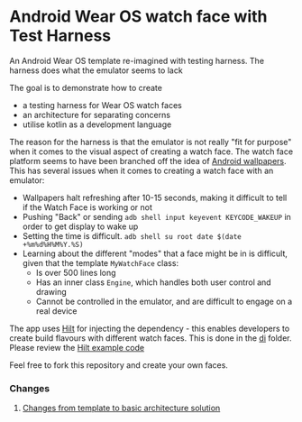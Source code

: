 # Android Wear OS watch face with Test Harness

An Android Wear OS template re-imagined with testing harness. The harness does what the emulator seems to lack

The goal is to demonstrate how to create
- a testing harness for Wear OS watch faces
- an architecture for separating concerns
- utilise kotlin as a development language

The reason for the harness is that the emulator is not really "fit for purpose" when it comes to the visual aspect of creating a watch face. The watch face platform seems to have been branched off the idea of [Android wallpapers][WALLPAPER]. This has several issues when it comes to creating a watch face with an emulator:
- Wallpapers halt refreshing after 10-15 seconds, making it difficult to tell if the Watch Face is working or not
- Pushing "Back" or sending `adb shell input keyevent KEYCODE_WAKEUP` in order to get display to wake up
- Setting the time is difficult. `adb shell su root date $(date +%m%d%H%M%Y.%S)`
- Learning about the different "modes" that a face might be in is difficult, given that the template `MyWatchFace` class:
  - Is over 500 lines long
  - Has an inner class `Engine`, which handles both user control and drawing
  - Cannot be controlled in the emulator, and are difficult to engage on a real device

The app uses [Hilt][HILT] for injecting the dependency - this enables developers to create build flavours with different watch faces. This is done in the [di][DIFOLDER] folder. Please review the [Hilt example code][HILTEXAMPLE]

Feel free to fork this repository and create your own faces.

### Changes
1. [Changes from template to basic architecture solution][PULL1]

[WALLPAPER]: https://developer.android.com/reference/android/service/wallpaper/WallpaperService
[HILT]: https://developer.android.com/training/dependency-injection/hilt-android
[HILTEXAMPLE]: https://github.com/android/architecture-samples/tree/dev-hilt
[DIFOLDER]: ./app/src/main/java/com/balsdon/watchapplication/di/WatchFaceModule.kt
[PULL1]: https://github.com/qbalsdon/wearOS/pull/1